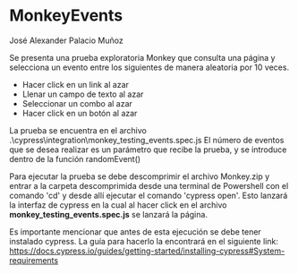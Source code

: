 # MonkeyEvents

José Alexander Palacio Muñoz

Se presenta una prueba exploratoria Monkey que consulta una página y selecciona un evento entre los siguientes de manera aleatoria por 10 veces.
- Hacer click en un link al azar
- Llenar un campo de texto al azar
- Seleccionar un combo al azar
- Hacer click en un botón al azar

La prueba se encuentra en el archivo .\cypress\integration\monkey_testing_events.spec.js
El número de eventos que se desea realizar es un parámetro que recibe la prueba, y se introduce dentro de la función randomEvent()

Para ejecutar la prueba se debe descomprimir el archivo Monkey.zip y entrar a la carpeta descomprimida desde una terminal de Powershell con el comando 'cd' y desde allí ejecutar el comando 'cypress open'. Esto lanzará la interfaz de cypress en la cual al hacer click en el archivo **monkey_testing_events.spec.js** se lanzará la página.

Es importante mencionar que antes de esta ejecución se debe tener instalado cypress. La guía para hacerlo la encontrará en el siguiente link: https://docs.cypress.io/guides/getting-started/installing-cypress#System-requirements
